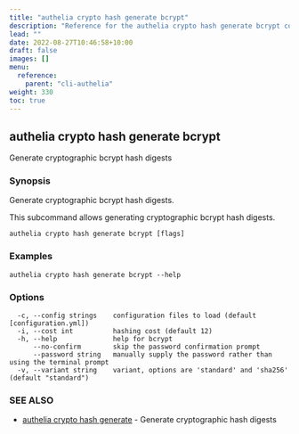```yaml
---
title: "authelia crypto hash generate bcrypt"
description: "Reference for the authelia crypto hash generate bcrypt command."
lead: ""
date: 2022-08-27T10:46:58+10:00
draft: false
images: []
menu:
  reference:
    parent: "cli-authelia"
weight: 330
toc: true
---
```


## authelia crypto hash generate bcrypt

Generate cryptographic bcrypt hash digests

### Synopsis

Generate cryptographic bcrypt hash digests.

This subcommand allows generating cryptographic bcrypt hash digests.

```
authelia crypto hash generate bcrypt [flags]
```

### Examples

```
authelia crypto hash generate bcrypt --help
```

### Options

```
  -c, --config strings    configuration files to load (default [configuration.yml])
  -i, --cost int          hashing cost (default 12)
  -h, --help              help for bcrypt
      --no-confirm        skip the password confirmation prompt
      --password string   manually supply the password rather than using the terminal prompt
  -v, --variant string    variant, options are 'standard' and 'sha256' (default "standard")
```

### SEE ALSO

* [authelia crypto hash generate](authelia_crypto_hash_generate.md)	 - Generate cryptographic hash digests


